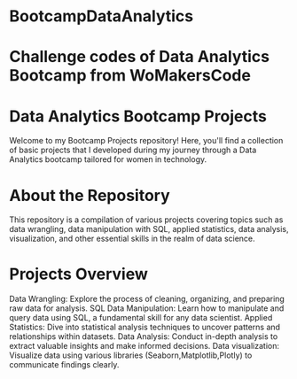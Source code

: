 # BootcampDataAnalytics

# Challenge codes of Data Analytics Bootcamp from WoMakersCode
# Data Analytics Bootcamp Projects
Welcome to my Bootcamp Projects repository! Here, you'll find a collection of basic projects that I developed during my journey through a Data Analytics bootcamp tailored for women in technology.

# About the Repository
This repository is a compilation of various projects covering topics such as data wrangling, data manipulation with SQL, applied statistics, data analysis, visualization, and other essential skills in the realm of data science.

# Projects Overview
Data Wrangling: Explore the process of cleaning, organizing, and preparing raw data for analysis.
SQL Data Manipulation: Learn how to manipulate and query data using SQL, a fundamental skill for any data scientist.
Applied Statistics: Dive into statistical analysis techniques to uncover patterns and relationships within datasets.
Data Analysis: Conduct in-depth analysis to extract valuable insights and make informed decisions.
Data visualization: Visualize data using various libraries (Seaborn,Matplotlib,Plotly) to communicate findings clearly.
